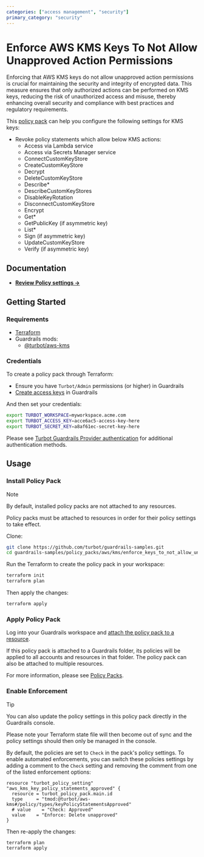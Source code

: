 ```yaml
---
categories: ["access management", "security"]
primary_category: "security"
---
```


# Enforce AWS KMS Keys To Not Allow Unapproved Action Permissions

Enforcing that AWS KMS keys do not allow unapproved action permissions is crucial for maintaining the security and integrity of encrypted data. This measure ensures that only authorized actions can be performed on KMS keys, reducing the risk of unauthorized access and misuse, thereby enhancing overall security and compliance with best practices and regulatory requirements.

This [policy pack](https://turbot.com/guardrails/docs/concepts/resources/smart-folders) can help you configure the following settings for KMS keys:

- Revoke policy statements which allow below KMS actions:
  - Access via Lambda service
  - Access via Secrets Manager service
  - ConnectCustomKeyStore
  - CreateCustomKeyStore
  - Decrypt
  - DeleteCustomKeyStore
  - Describe*
  - DescribeCustomKeyStores
  - DisableKeyRotation
  - DisconnectCustomKeyStore
  - Encrypt
  - Get*
  - GetPublicKey (if asymmetric key)
  - List*
  - Sign (if asymmetric key)
  - UpdateCustomKeyStore
  - Verify (if asymmetric key)

## Documentation

- **[Review Policy settings →](https://hub-guardrails-turbot-com-git-development-turbot.vercel.app/policy-packs/enforce_keys_to_not_allow_unapproved_action_permissions/settings)**

## Getting Started

### Requirements

- [Terraform](https://developer.hashicorp.com/terraform/tutorials/aws-get-started/install-cli)
- Guardrails mods:
  - [@turbot/aws-kms](https://hub-guardrails-turbot-com-git-development-turbot.vercel.app/aws/mods/aws-kms)

### Credentials

To create a policy pack through Terraform:

- Ensure you have `Turbot/Admin` permissions (or higher) in Guardrails
- [Create access keys](https://turbot.com/guardrails/docs/guides/iam/access-keys#generate-a-new-guardrails-api-access-key) in Guardrails

And then set your credentials:

```sh
export TURBOT_WORKSPACE=myworkspace.acme.com
export TURBOT_ACCESS_KEY=acce6ac5-access-key-here
export TURBOT_SECRET_KEY=a8af61ec-secret-key-here
```

Please see [Turbot Guardrails Provider authentication](https://registry.terraform.io/providers/turbot/turbot/latest/docs#authentication) for additional authentication methods.

## Usage

### Install Policy Pack

> [!NOTE]
> By default, installed policy packs are not attached to any resources.
>
> Policy packs must be attached to resources in order for their policy settings to take effect.

Clone:

```sh
git clone https://github.com/turbot/guardrails-samples.git
cd guardrails-samples/policy_packs/aws/kms/enforce_keys_to_not_allow_unapproved_action_permissions
```

Run the Terraform to create the policy pack in your workspace:

```sh
terraform init
terraform plan
```

Then apply the changes:

```sh
terraform apply
```

### Apply Policy Pack

Log into your Guardrails workspace and [attach the policy pack to a resource](https://turbot.com/guardrails/docs/guides/working-with-folders/smart#attach-a-smart-folder-to-a-resource).

If this policy pack is attached to a Guardrails folder, its policies will be applied to all accounts and resources in that folder. The policy pack can also be attached to multiple resources.

For more information, please see [Policy Packs](https://turbot.com/guardrails/docs/concepts/resources/smart-folders).

### Enable Enforcement

> [!TIP]
> You can also update the policy settings in this policy pack directly in the Guardrails console.
>
> Please note your Terraform state file will then become out of sync and the policy settings should then only be managed in the console.

By default, the policies are set to `Check` in the pack's policy settings. To enable automated enforcements, you can switch these policies settings by adding a comment to the `Check` setting and removing the comment from one of the listed enforcement options:

```hcl
resource "turbot_policy_setting" "aws_kms_key_policy_statements_approved" {
  resource = turbot_policy_pack.main.id
  type     = "tmod:@turbot/aws-kms#/policy/types/keyPolicyStatementsApproved"
  # value    = "Check: Approved"
  value    = "Enforce: Delete unapproved"
}
```

Then re-apply the changes:

```sh
terraform plan
terraform apply
```
